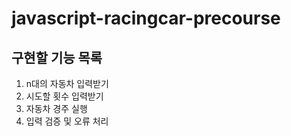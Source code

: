 # javascript-racingcar-precourse

## 구현할 기능 목록
1. n대의 자동차 입력받기
2. 시도할 횟수 입력받기
3. 자동차 경주 실행
4. 입력 검증 및 오류 처리
